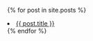  {% for post in site.posts %}
    <li>
      <a href="{{ post.url }}">{{ post.title }}</a>
    </li>
 {% endfor %}
